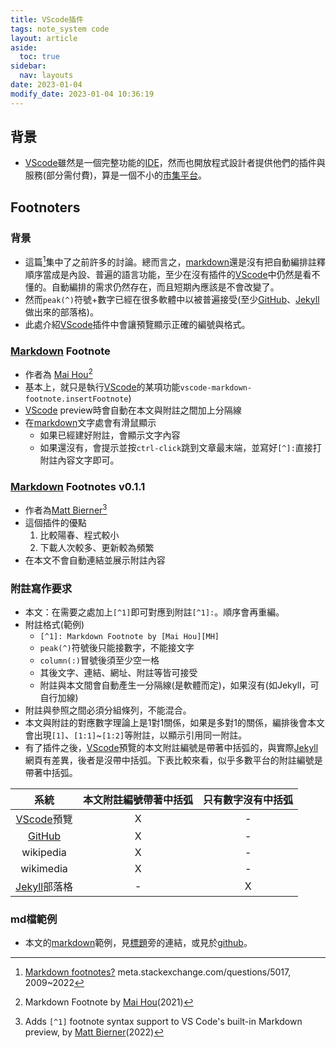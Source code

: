 ```yaml
---
title: VScode插件
tags: note_system code
layout: article
aside:
  toc: true
sidebar:
  nav: layouts
date: 2023-01-04
modify_date: 2023-01-04 10:36:19
---
```


## 背景

- [VScode][VScode]雖然是一個完整功能的[IDE][IDE]，然而也開放程式設計者提供他們的插件與服務(部分需付費)，算是一個不小的[市集平台][marketplace]。

## Footnoters

### 背景

- 這篇[^2]集中了之前許多的討論。總而言之，[markdown][md_wiki]還是沒有把自動編排註釋順序當成是內設、普遍的語言功能，至少在沒有插件的[VScode][VScode]中仍然是看不懂的。自動編排的需求仍然存在，而且短期內應該是不會改變了。
- 然而`peak(^)`符號+數字已經在很多軟體中以被普遍接受(至少[GitHub][GitHub]、[Jekyll][Jekyll]做出來的部落格)。
- 此處介紹[VScode][VScode]插件中會讓預覽顯示正確的編號與格式。

### [Markdown][md_wiki] Footnote

- 作者為 [Mai Hou][MH][^1]
- 基本上，就只是執行[VScode][VScode]的某項功能`vscode-markdown-footnote.insertFootnote`)
- [VScode][VScode] preview時會自動在本文與附註之間加上分隔線
- 在[markdown][md_wiki]文字處會有滑鼠顯示
  - 如果已經建好附註，會顯示文字內容
  - 如果還沒有，會提示並按`ctrl-click`跳到文章最末端，並寫好`[^]:`直接打附註內容文字即可。

### [Markdown][md_wiki] Footnotes v0.1.1

- 作者為[Matt Bierner][MB][^3]
- 這個插件的優點
  1. 比較陽春、程式較小
  2. 下載人次較多、更新較為頻繁 
- 在本文不會自動連結並展示附註內容

### 附註寫作要求

- 本文：在需要之處加上`[^1]`即可對應到附註`[^1]:`。順序會再重編。
- 附註格式(範例)
  - `[^1]: Markdown Footnote by [Mai Hou][MH]`
  - `peak(^)`符號後只能接數字，不能接文字
  - `column(:)`冒號後須至少空一格
  - 其後文字、連結、網址、附註等皆可接受
  - 附註與本文間會自動產生一分隔線(是軟體而定)，如果沒有(如Jekyll，可自行加線)
- 附註與參照之間必須分組條列，不能混合。
- 本文與附註的對應數字理論上是1對1關係，如果是多對1的關係，編排後會本文會出現`[1]`、`[1:1]`~`[1:2]`等附註，以顯示引用同一附註。
- 有了插件之後，[VScode][VScode]預覽的本文附註編號是帶著中括弧的，與實際[Jekyll][Jekyll]網頁有差異，後者是沒帶中括弧。下表比較來看，似乎多數平台的附註編號是帶著中括弧。

系統|本文附註編號帶著中括弧|只有數字沒有中括弧
:-:|:-:|:-:
[VScode][VScode]預覽|X|-
[GitHub][github]|X|-
wikipedia|X|-
wikimedia|X|-
[Jekyll][Jekyll]部落格|-|X


### md檔範例

- 本文的[markdown][md_wiki]範例，見[標題](#VScode插件)旁的連結，或見於[github](https://github.com/sinotec2/FAQ/blob/main/_posts/2023-01-04-VSCextension.md)。

[^1]: Markdown Footnote by [Mai Hou][MH](2021)
[^2]: [Markdown footnotes?][mse] meta.stackexchange.com/questions/5017, 2009~2022
[^3]: Adds `[^1]` footnote syntax support to VS Code's built-in Markdown preview, by [Matt Bierner][MB](2022)

[MH]: <https://marketplace.visualstudio.com/publishers/houkanshan> "Markdown Footnote"
[mse]: <https://meta.stackexchange.com/questions/5017/markdown-footnotes> "Markdown footnotes? Asked 13 years, 5 months ago, Modified 1 month ago, Viewed 38k times"
[MB]: <https://marketplace.visualstudio.com/publishers/bierner> "Matt Bierner,是個多產的插件作家，本身是VR軟體工程師 https://blog.mattbierner.com/"
[vscode]: <https://zh.wikipedia.org/zh-tw/Visual_Studio_Code> "Visual Studio Code（簡稱 VS Code）是一款由微軟開發且跨平台的免費原始碼編輯器[8]。該軟體支援語法突顯、程式碼自動補全（又稱 IntelliSense）、程式碼重構功能，並且內建了命令列工具和 Git 版本控制系統[9]。使用者可以更改佈景主題和鍵盤捷徑實現個人化設定，也可以透過內建的擴充元件程式商店安裝擴充元件以加強軟體功能。"
[ide]: <https://zh.wikipedia.org/zh-tw/集成开发环境> "集成开发环境、整合開發環境"
[md_wiki]: <https://zh.wikipedia.org/zh-tw/Markdown> "Markdown是一種輕量級標記式語言，創始人為約翰·格魯伯。它允許人們使用易讀易寫的純文字格式編寫文件，然後轉換成有效的XHTML（或者HTML）文件。[4]這種語言吸收了很多在電子郵件中已有的純文字標記的特性。"
[Jekyll]: <https://zh.wikipedia.org/zh-tw/Jekyll_(博客生成工具)> "Jekyll是一個簡單的靜態網站生成器，用於生成個人，專案或組織的網站。 它由GitHub聯合創始人湯姆·普雷斯頓·沃納用Ruby編寫，並根據MIT授權條款釋出。"
[github]: <https://zh.wikipedia.org/zh-tw/GitHub> "GitHub是一個線上軟體原始碼代管服務平台，使用Git作為版本控制軟體，由開發者Chris Wanstrath、P. J. Hyett和湯姆·普雷斯頓·沃納使用Ruby on Rails編寫而成。在2018年，GitHub被微軟公司收購。"
[marketplace]: <https://marketplace.visualstudio.com/> "Extensions for Visual Studio Code"
